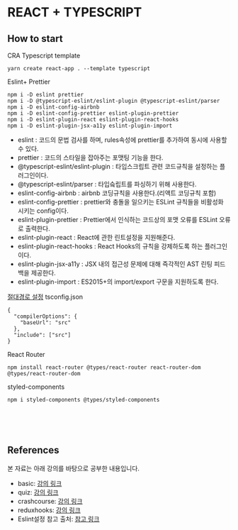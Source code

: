 # REACT + TYPESCRIPT

## How to start
CRA Typescript template

```
yarn create react-app . --template typescript
```

Eslint+ Prettier

```
npm i -D eslint prettier
npm i -D @typescript-eslint/eslint-plugin @typescript-eslint/parser
npm i -D eslint-config-airbnb
npm i -D eslint-config-prettier eslint-plugin-prettier
npm i -D eslint-plugin-react eslint-plugin-react-hooks
npm i -D eslint-plugin-jsx-a11y eslint-plugin-import
```
- eslint : 코드의 문법 검사를 하며, rules속성에 prettier를 추가하여 동시에 사용할 수 있다.
- prettier : 코드의 스타일을 잡아주는 포맷팅 기능을 한다.
- @typescript-eslint/eslint-plugin : 타입스크립트 관련 코드규칙을 설정하는 플러그인이다.
- @typescript-eslint/parser : 타입슼립트를 파싱하기 위해 사용한다.
- eslint-config-airbnb : airbnb 코딩규칙을 사용한다.(리액트 코딩규칙 포함)
- eslint-config-prettier : prettier와 충돌을 일으키는 ESLint 규칙들을 비활성화 시키는 config이다.
- eslint-plugin-prettier : Prettier에서 인식하는 코드상의 포맷 오류를 ESLint 오류로 출력한다.
- eslint-plugin-react : React에 관한 린트설정을 지원해준다.
- eslint-plugin-react-hooks : React Hooks의 규칙을 강제하도록 하는 플러그인이다.
- eslint-plugin-jsx-a11y : JSX 내의 접근성 문제에 대해 즉각적인 AST 린팅 피드백을 제공한다.
- eslint-plugin-import : ES2015+의 import/export 구문을 지원하도록 한다.

[절대경로 설정](https://create-react-app.dev/docs/importing-a-component/#absolute-imports) tsconfig.json 

```
{
  "compilerOptions": {
    "baseUrl": "src"
  },
  "include": ["src"]
}
```

React Router

```
npm install react-router @types/react-router react-router-dom @types/react-router-dom
```

styled-components
```
npm i styled-components @types/styled-components
```

<br/>
<br/>
<br/>

## References

본 자료는 아래 강의를 바탕으로 공부한 내용입니다.

- basic: [강의 링크](https://www.youtube.com/watch?v=TiSGujM22OI&list=PLC3y8-rFHvwi1AXijGTKM0BKtHzVC-LSK&index=1)
- quiz: [강의 링크](https://www.youtube.com/watch?v=F2JCjVSZlG0)
- crashcourse: [강의 링크](https://www.youtube.com/watch?v=jrKcJxF0lAU)
- reduxhooks: [강의 링크](https://www.youtube.com/watch?v=9jULHSe41ls)
- Eslint설정 참고 출처: [참고 링크](https://velog.io/@kmlee95/React-Typescript-eslint-prettier%EC%84%A4%EC%A0%95)
